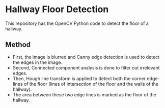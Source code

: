 # Hallway Floor Detection
This repository has the OpenCV Python code to detect the floor of a hallway.

## Method
- First, the image is blurred and Canny edge detection is used to detect the edges in the image.
- Second, Connected component analysis is done to filter out irrelevant edges.
- Then, Hough line transform is applied to detect both the corner edge-lines of the floor (lines of intersection of the floor and the walls of the hallway).
- The area between these two edge lines is marked as the floor of the hallway.
